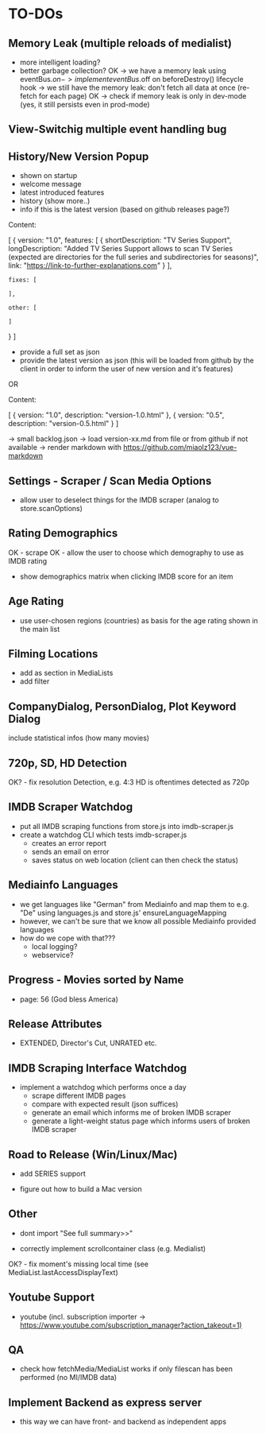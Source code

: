 # TO-DOs

## Memory Leak (multiple reloads of medialist)
- more intelligent loading?
- better garbage collection?
OK -> we have a memory leak using eventBus.$on -> implement eventBus.$off on beforeDestroy() lifecycle hook
-> we still have the memory leak: don't fetch all data at once (re-fetch for each page)
OK -> check if memory leak is only in dev-mode (yes, it still persists even in prod-mode)

## View-Switchig multiple event handling bug

## History/New Version Popup
- shown on startup
- welcome message
- latest introduced features
- history (show more..)
- info if this is the latest version (based on github releases page?)

Content:

[
  {
    version: "1.0",
    features: [
      {
        shortDescription: "TV Series Support",
        longDescription: "Added TV Series Support allows to scan TV Series (expected are directories for the full series and subdirectories for seasons)",
        link: "https://link-to-further-explanations.com"
      }
    ],

    fixes: [

    ],

    other: [

    ]
  }
]
- provide a full set as json
- provide the latest version as json (this will be loaded from github by the client in order to inform the user of new version and it's features)

OR

Content:

[
  {
    version: "1.0",
    description: "version-1.0.html"
  },
  {
    version: "0.5",
    description: "version-0.5.html"
  }
]

-> small backlog.json
-> load version-xx.md from file or from github if not available
-> render markdown with https://github.com/miaolz123/vue-markdown

## Settings - Scraper / Scan Media Options
- allow user to deselect things for the IMDB scraper (analog to store.scanOptions)

## Rating Demographics
OK - scrape
OK - allow the user to choose which demography to use as IMDB rating
- show demographics matrix when clicking IMDB score for an item

## Age Rating
- use user-chosen regions (countries) as basis for the age rating shown in the main list

## Filming Locations
- add as section in MediaLists
- add filter

## CompanyDialog, PersonDialog, Plot Keyword Dialog
include statistical infos (how many movies)

## 720p, SD, HD Detection
OK? - fix resolution Detection, e.g. 4:3 HD is oftentimes detected as 720p

## IMDB Scraper Watchdog
- put all IMDB scraping functions from store.js into imdb-scraper.js
- create a watchdog CLI which tests imdb-scraper.js
  - creates an error report
  - sends an email on error
  - saves status on web location (client can then check the status)

## Mediainfo Languages
- we get languages like "German" from Mediainfo and map them to e.g. "De" using languages.js and store.js' ensureLanguageMapping
- however, we can't be sure that we know all possible Mediainfo provided languages
- how do we cope with that???
  - local logging?
  - webservice?

## Progress - Movies sorted by Name
- page: 56 (God bless America)

## Release Attributes
- EXTENDED, Director's Cut, UNRATED etc.

## IMDB Scraping Interface Watchdog
- implement a watchdog which performs once a day
  - scrape different IMDB pages
  - compare with expected result (json suffices)
  - generate an email which informs me of broken IMDB scraper
  - generate a light-weight status page which informs users of broken IMDB scraper

## Road to Release (Win/Linux/Mac)
- add SERIES support

- figure out how to build a Mac version

## Other
- dont import "See full summary>>"

- correctly implement scrollcontainer class (e.g. Medialist)

OK? - fix moment's missing local time (see MediaList.lastAccessDisplayText)

## Youtube Support
- youtube (incl. subscription importer -> <https://www.youtube.com/subscription_manager?action_takeout=1)>

## QA

- check how fetchMedia/MediaList works if only filescan has been performed (no MI/IMDB data)

## Implement Backend as express server
- this way we can have front- and backend as independent apps
